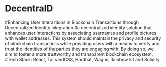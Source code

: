 # DecentraID
#Enhancing User Interactions in Blockchain Transactions through Decentralized Identity Integration
#a decentralized identity solution that enhances user interactions by associating usernames and profile pictures with wallet addresses. This system should maintain the privacy and security of blockchain transactions while providing users with a means to verify and trust the identities of the parties they are engaging with. By doing so, we aim to foster a more trustworthy and transparent blockchain ecosystem.
#Tech Stack: React, TailwindCSS, Hardhat, Wagmi, Rainbow kit and Solidity


